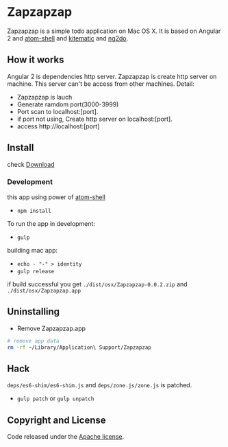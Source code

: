 # Zapzapzap

Zapzapzap is a simple todo application on Mac OS X.
It is based on Angular 2 and [atom-shell](https://github.com/atom/atom-shell) and [kitematic](https://github.com/kitematic/kitematic) and [ng2do](https://github.com/davideast/ng2do).

## How it works

Angular 2 is dependencies http server. Zapzapzap is create http server on machine. This server can't be access from other machines.
Detail: 

- Zapzapzap is lauch
- Generate ramdom port(3000-3999)
- Port scan to localhost:[port].
- if port not using, Create http server on localhost:[port].
- access http://localhost:[port]

## Install

check [Download](https://github.com/mainyaa/zapzapzap/release)

### Development

this app using power of [atom-shell](https://github.com/atom/atom-shell)

- `npm install`

To run the app in development:

- `gulp`

building mac app:

- `echo - "-" > identity`
- `gulp release`

if build successful you get `./dist/osx/Zapzapzap-0.0.2.zip` and `./dist/osx/Zapzapzap.app`

## Uninstalling

- Remove Zapzapzap.app
```bash
# remove app data
rm -rf ~/Library/Application\ Support/Zapzapzap
```

## Hack

`deps/es6-shim/es6-shim.js` and `deps/zone.js/zone.js` is patched.

- `gulp patch` or `gulp unpatch`

## Copyright and License

Code released under the [Apache license](LICENSE).

